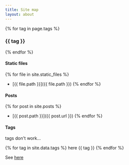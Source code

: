 ```yaml
---
title: Site map
layout: about
---
```


<!-- html comment, it's iterating the non post content only -->


{% for tag in page.tags %}
  <h3>  {{ tag }} </h3>
{% endfor %}


#### Static files

{% for file in site.static_files %}
- [{{ file.path }}]({{ file.path }})
{% endfor %}


#### Posts

<!-- note the post path is local path, so use post.url instead -->
{% for post in site.posts  %}
- [{{ post.path }}]({{ post.url }})
{% endfor %}

#### Tags

tags don't work...

{% for tag in site.data.tags %}
  here {{ tag }}
{% endfor %}

See [here](http://www.minddust.com/post/tags-and-categories-on-github-pages/)
